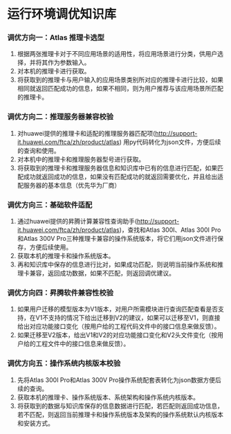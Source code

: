 # 运行环境调优知识库
###  调优方向一：Atlas 推理卡选型
1. 根据两张推理卡对于不同应用场景的适用性，将应用场景进行分类，供用户选择，并将其作为参数输入。
2. 对本机的推理卡进行获取。
3. 将获取到的推理卡与用户输入的应用场景类别所对应的推理卡进行比较，如果相同就返回匹配成功的信息，如果不相同，则为用户推荐与该应用场景所匹配的推理卡。

###  调优方向二：推理服务器兼容校验

1. 对huawei提供的推理卡和适配的推理服务器匹配项(http://support-it.huawei.com/ftca/zh/product/atlas) 用py代码转化为json文件，方便后续的查询和使用。
2. 对本机中的推理卡和推理服务器型号进行获取。
3. 将获取到的推理卡和推理服务器信息和知识库中已有的信息进行匹配，如果匹配成功就返回成功的信息，如果没有匹配成功的就返回需要优化，并且给出适配服务器的基本信息（优先华为厂商）

###  调优方向三：基础软件适配
1. 通过huawei提供的昇腾计算兼容性查询助手(http://support-it.huawei.com/ftca/zh/product/atlas)，查找和Atlas 300I、Atlas 300I Pro和Atlas 300V Pro三种推理卡兼容的操作系统版本，将它们用json文件进行保存，方便后续使用。
2. 获取本机的推理卡和操作系统版本。
3. 再和知识库中保存的信息进行比对，如果成功匹配，则说明当前操作系统和推理卡兼容，返回成功数据，如果不匹配，则返回调优建议。

### 调优方向四：昇腾软件兼容性校验

1. 如果用户迁移的模型版本为V1版本，对用户所需模块进行查询匹配查看是否支持，在V1不支持的情况下给出迁移到V2的建议，如果可以迁移至V1，则直接给出对应功能接口变化（按用户给的工程代码文件中的接口信息来做反馈）。
2. 如果迁移至V2版本，给出V1和V2的对应功能接口变化和V2头文件变化（按用户给的工程文件中的接口信息来做反馈）。

### 调优方向五：操作系统内核版本校验
1. 先将Atlas 300I Pro和Atlas 300V Pro操作系统配套表转化为json数据方便后续的查询。
2. 获取本机的推理卡、操作系统版本、系统架构和操作系统内核版本。
3. 将获取到的数据与知识库保存的信息数据进行匹配，若匹配则返回成功信息，若不匹配，则返回当前推理卡和操作系统版本及架构的操作系统默认内核版本和安装方式。